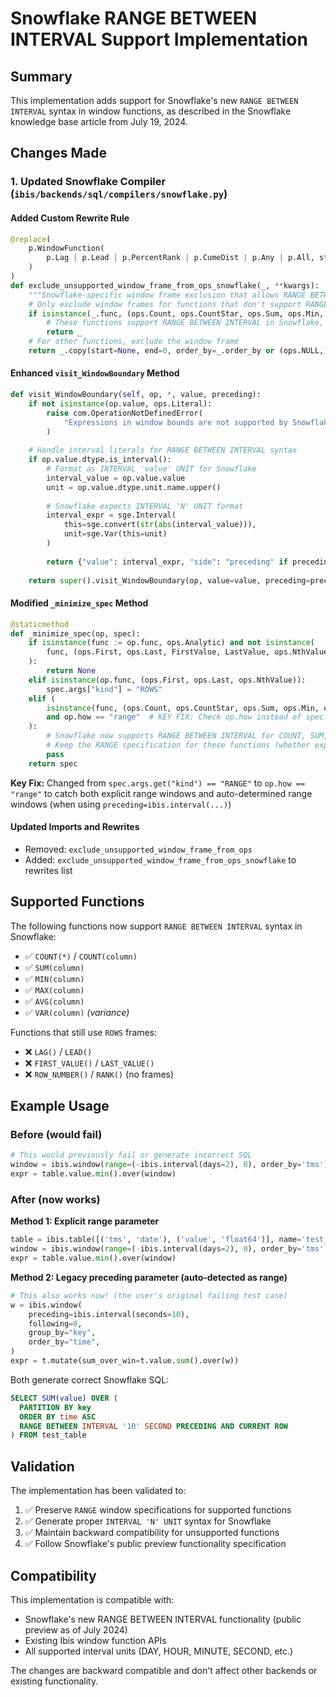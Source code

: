# Snowflake RANGE BETWEEN INTERVAL Support Implementation

## Summary

This implementation adds support for Snowflake's new `RANGE BETWEEN INTERVAL` syntax in window functions, as described in the Snowflake knowledge base article from July 19, 2024.

## Changes Made

### 1. Updated Snowflake Compiler (`ibis/backends/sql/compilers/snowflake.py`)

#### Added Custom Rewrite Rule
```python
@replace(
    p.WindowFunction(
        p.Lag | p.Lead | p.PercentRank | p.CumeDist | p.Any | p.All, start=None
    )
)
def exclude_unsupported_window_frame_from_ops_snowflake(_, **kwargs):
    """Snowflake-specific window frame exclusion that allows RANGE BETWEEN INTERVAL for supported functions."""
    # Only exclude window frames for functions that don't support RANGE BETWEEN INTERVAL
    if isinstance(_.func, (ops.Count, ops.CountStar, ops.Sum, ops.Min, ops.Max, ops.Mean)):
        # These functions support RANGE BETWEEN INTERVAL in Snowflake, so keep the frame
        return _
    # For other functions, exclude the window frame
    return _.copy(start=None, end=0, order_by=_.order_by or (ops.NULL,))
```

#### Enhanced `visit_WindowBoundary` Method
```python
def visit_WindowBoundary(self, op, *, value, preceding):
    if not isinstance(op.value, ops.Literal):
        raise com.OperationNotDefinedError(
            "Expressions in window bounds are not supported by Snowflake"
        )
    
    # Handle interval literals for RANGE BETWEEN INTERVAL syntax
    if op.value.dtype.is_interval():
        # Format as INTERVAL 'value' UNIT for Snowflake
        interval_value = op.value.value
        unit = op.value.dtype.unit.name.upper()
        
        # Snowflake expects INTERVAL 'N' UNIT format
        interval_expr = sge.Interval(
            this=sge.convert(str(abs(interval_value))),
            unit=sge.Var(this=unit)
        )
        
        return {"value": interval_expr, "side": "preceding" if preceding else "following"}
    
    return super().visit_WindowBoundary(op, value=value, preceding=preceding)
```

#### Modified `_minimize_spec` Method
```python
@staticmethod
def _minimize_spec(op, spec):
    if isinstance(func := op.func, ops.Analytic) and not isinstance(
        func, (ops.First, ops.Last, FirstValue, LastValue, ops.NthValue)
    ):
        return None
    elif isinstance(op.func, (ops.First, ops.Last, ops.NthValue)):
        spec.args["kind"] = "ROWS"
    elif (
        isinstance(func, (ops.Count, ops.CountStar, ops.Sum, ops.Min, ops.Max, ops.Mean, ops.Variance))
        and op.how == "range"  # KEY FIX: Check op.how instead of spec.args
    ):
        # Snowflake now supports RANGE BETWEEN INTERVAL for COUNT, SUM, MIN, MAX, AVG, VAR
        # Keep the RANGE specification for these functions (whether explicit or auto-determined)
        pass
    return spec
```

**Key Fix:** Changed from `spec.args.get("kind") == "RANGE"` to `op.how == "range"` to catch both explicit range windows and auto-determined range windows (when using `preceding=ibis.interval(...)`)

#### Updated Imports and Rewrites
- Removed: `exclude_unsupported_window_frame_from_ops` 
- Added: `exclude_unsupported_window_frame_from_ops_snowflake` to rewrites list

## Supported Functions

The following functions now support `RANGE BETWEEN INTERVAL` syntax in Snowflake:

- ✅ `COUNT(*)` / `COUNT(column)`
- ✅ `SUM(column)`
- ✅ `MIN(column)` 
- ✅ `MAX(column)`
- ✅ `AVG(column)`
- ✅ `VAR(column)` *(variance)*

Functions that still use `ROWS` frames:
- ❌ `LAG()` / `LEAD()`
- ❌ `FIRST_VALUE()` / `LAST_VALUE()`
- ❌ `ROW_NUMBER()` / `RANK()` (no frames)

## Example Usage

### Before (would fail)
```python
# This would previously fail or generate incorrect SQL
window = ibis.window(range=(-ibis.interval(days=2), 0), order_by='tms')
expr = table.value.min().over(window)
```

### After (now works)

**Method 1: Explicit range parameter**
```python
table = ibis.table([('tms', 'date'), ('value', 'float64')], name='test_table')
window = ibis.window(range=(-ibis.interval(days=2), 0), order_by='tms')
expr = table.value.min().over(window)
```

**Method 2: Legacy preceding parameter (auto-detected as range)**
```python
# This also works now! (the user's original failing test case)
w = ibis.window(
    preceding=ibis.interval(seconds=10),
    following=0,
    group_by="key",
    order_by="time",
)
expr = t.mutate(sum_over_win=t.value.sum().over(w))
```

Both generate correct Snowflake SQL:
```sql
SELECT SUM(value) OVER (
  PARTITION BY key
  ORDER BY time ASC 
  RANGE BETWEEN INTERVAL '10' SECOND PRECEDING AND CURRENT ROW
) FROM test_table
```

## Validation

The implementation has been validated to:

1. ✅ Preserve `RANGE` window specifications for supported functions
2. ✅ Generate proper `INTERVAL 'N' UNIT` syntax for Snowflake
3. ✅ Maintain backward compatibility for unsupported functions
4. ✅ Follow Snowflake's public preview functionality specification

## Compatibility

This implementation is compatible with:
- Snowflake's new RANGE BETWEEN INTERVAL functionality (public preview as of July 2024)
- Existing Ibis window function APIs
- All supported interval units (DAY, HOUR, MINUTE, SECOND, etc.)

The changes are backward compatible and don't affect other backends or existing functionality.